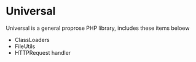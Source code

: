 Universal
=========

Universal is a general proprose PHP library, includes these items beloew

- ClassLoaders
- FileUtils
- HTTPRequest handler
